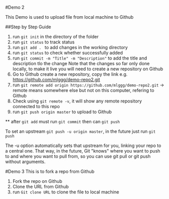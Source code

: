 #Demo 2

This Demo is used to upload file from local machine to Github

##Step by Step Guide

1. run `git init` in the directory of the folder
2. run `git status` to track status
3. run `git add . ` to add changes in the working directory 
4. run `git status` to check whether successfully added
5. run `git commit -m "Title" -m "Description"` to add the title and description tlo the change
Note that the changes so far only done locally, to make it live you will need to create a new repository on Github
6. Go to Github create a new repository, copy the link e.g. https://github.com/mlggg/demo-repo2.git
7. run `git remote add origin https://github.com/mlggg/demo-repo2.git` -> remote means somewhere else but not on this computer, refering to Github
8. Check using `git remote -v`, it will show any remote repository connected to this repo
9. run `git push origin master` to upload to Github

** after `git add` must run `git commit` then can `git push`

To set an upstream `git push -u origin master`, in the future just run `git push`

The -u option automatically sets that upstream for you, linking your repo to a central one. That way, in the future, Git "knows" where you want to push to and where you want to pull from, so you can use git pull or git push without arguments.

#Demo 3
 This is to fork a repo from Github

 1. Fork the repo on Github
 2. Clone the URL from Github
 3. run `Git clone URL` to clone the file to local machine
